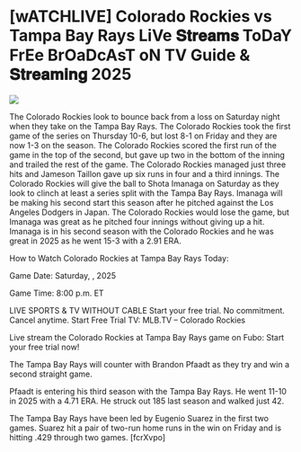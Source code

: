 # [wATCHLIVE] Colorado Rockies vs Tampa Bay Rays LiVe 𝐒𝐭𝐫𝐞𝐚𝐦𝐬 ToDaY FrEe BrOaDcAsT oN TV Guide & 𝐒𝐭𝐫𝐞𝐚𝐦𝐢𝐧𝐠  2025  
  
  
[![](https://i.imgur.com/qSNzIqt.png)](https://movie.rssnews.media/XYVdyXgEq.php)  
  
The Colorado Rockies look to bounce back from a loss on Saturday night when they take on the Tampa Bay Rays. The Colorado Rockies took the first game of the series on Thursday 10-6, but lost 8-1 on Friday and they are now 1-3 on the season. The Colorado Rockies scored the first run of the game in the top of the second, but gave up two in the bottom of the inning and trailed the rest of the game. The Colorado Rockies managed just three hits and Jameson Taillon gave up six runs in four and a third innings. The Colorado Rockies will give the ball to Shota Imanaga on Saturday as they look to clinch at least a series split with the Tampa Bay Rays. Imanaga will be making his second start this season after he pitched against the Los Angeles Dodgers in Japan. The Colorado Rockies would lose the game, but Imanaga was great as he pitched four innings without giving up a hit. Imanaga is in his second season with the Colorado Rockies and he was great in 2025 as he went 15-3 with a 2.91 ERA.

How to Watch Colorado Rockies at Tampa Bay Rays Today:

Game Date: Saturday, , 2025

Game Time: 8:00 p.m. ET

LIVE SPORTS & TV WITHOUT CABLE
Start your free trial. No commitment. Cancel anytime.
Start Free Trial
TV: MLB.TV – Colorado Rockies

Live stream the Colorado Rockies at Tampa Bay Rays game on Fubo: Start your free trial now!

The Tampa Bay Rays will counter with Brandon Pfaadt as they try and win a second straight game.

Pfaadt is entering his third season with the Tampa Bay Rays. He went 11-10 in 2025 with a 4.71 ERA. He struck out 185 last season and walked just 42.

The Tampa Bay Rays have been led by Eugenio Suarez in the first two games. Suarez hit a pair of two-run home runs in the win on Friday and is hitting .429 through two games. [fcrXvpo]